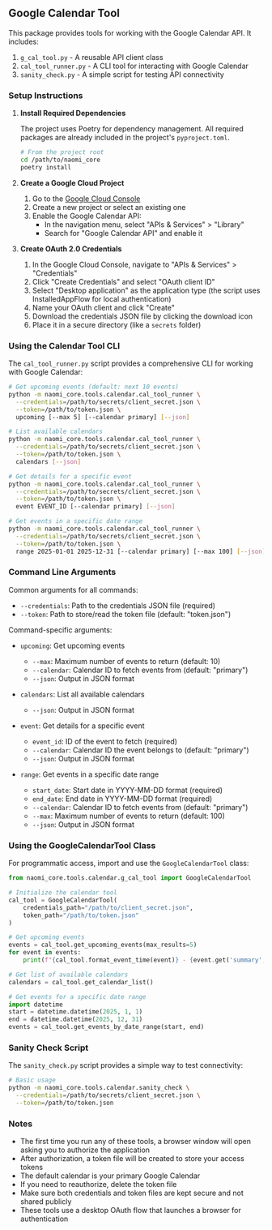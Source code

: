 ## Google Calendar Tool

This package provides tools for working with the Google Calendar API. It includes:

1. `g_cal_tool.py` - A reusable API client class
2. `cal_tool_runner.py` - A CLI tool for interacting with Google Calendar
3. `sanity_check.py` - A simple script for testing API connectivity

### Setup Instructions

1. **Install Required Dependencies**

   The project uses Poetry for dependency management. All required packages are already included in the project's `pyproject.toml`.

   ```bash
   # From the project root
   cd /path/to/naomi_core
   poetry install
   ```

2. **Create a Google Cloud Project**

   1. Go to the [Google Cloud Console](https://console.cloud.google.com/)
   2. Create a new project or select an existing one
   3. Enable the Google Calendar API:
      - In the navigation menu, select "APIs & Services" > "Library"
      - Search for "Google Calendar API" and enable it

3. **Create OAuth 2.0 Credentials**

   1. In the Google Cloud Console, navigate to "APIs & Services" > "Credentials"
   2. Click "Create Credentials" and select "OAuth client ID"
   3. Select "Desktop application" as the application type (the script uses InstalledAppFlow for local authentication)
   4. Name your OAuth client and click "Create"
   5. Download the credentials JSON file by clicking the download icon
   6. Place it in a secure directory (like a `secrets` folder)

### Using the Calendar Tool CLI

The `cal_tool_runner.py` script provides a comprehensive CLI for working with Google Calendar:

```bash
# Get upcoming events (default: next 10 events)
python -m naomi_core.tools.calendar.cal_tool_runner \
  --credentials=/path/to/secrets/client_secret.json \
  --token=/path/to/token.json \
  upcoming [--max 5] [--calendar primary] [--json]

# List available calendars
python -m naomi_core.tools.calendar.cal_tool_runner \
  --credentials=/path/to/secrets/client_secret.json \
  --token=/path/to/token.json \
  calendars [--json]

# Get details for a specific event
python -m naomi_core.tools.calendar.cal_tool_runner \
  --credentials=/path/to/secrets/client_secret.json \
  --token=/path/to/token.json \
  event EVENT_ID [--calendar primary] [--json]

# Get events in a specific date range
python -m naomi_core.tools.calendar.cal_tool_runner \
  --credentials=/path/to/secrets/client_secret.json \
  --token=/path/to/token.json \
  range 2025-01-01 2025-12-31 [--calendar primary] [--max 100] [--json]
```

### Command Line Arguments

Common arguments for all commands:
- `--credentials`: Path to the credentials JSON file (required)
- `--token`: Path to store/read the token file (default: "token.json")

Command-specific arguments:
- `upcoming`: Get upcoming events
  - `--max`: Maximum number of events to return (default: 10)
  - `--calendar`: Calendar ID to fetch events from (default: "primary")
  - `--json`: Output in JSON format
  
- `calendars`: List all available calendars
  - `--json`: Output in JSON format
  
- `event`: Get details for a specific event
  - `event_id`: ID of the event to fetch (required)
  - `--calendar`: Calendar ID the event belongs to (default: "primary")
  - `--json`: Output in JSON format
  
- `range`: Get events in a specific date range
  - `start_date`: Start date in YYYY-MM-DD format (required)
  - `end_date`: End date in YYYY-MM-DD format (required)
  - `--calendar`: Calendar ID to fetch events from (default: "primary")
  - `--max`: Maximum number of events to return (default: 100)
  - `--json`: Output in JSON format

### Using the GoogleCalendarTool Class

For programmatic access, import and use the `GoogleCalendarTool` class:

```python
from naomi_core.tools.calendar.g_cal_tool import GoogleCalendarTool

# Initialize the calendar tool
cal_tool = GoogleCalendarTool(
    credentials_path="/path/to/client_secret.json",
    token_path="/path/to/token.json"
)

# Get upcoming events
events = cal_tool.get_upcoming_events(max_results=5)
for event in events:
    print(f"{cal_tool.format_event_time(event)} - {event.get('summary', 'No title')}")

# Get list of available calendars
calendars = cal_tool.get_calendar_list()

# Get events for a specific date range
import datetime
start = datetime.datetime(2025, 1, 1)
end = datetime.datetime(2025, 12, 31)
events = cal_tool.get_events_by_date_range(start, end)
```

### Sanity Check Script

The `sanity_check.py` script provides a simple way to test connectivity:

```bash
# Basic usage
python -m naomi_core.tools.calendar.sanity_check \
  --credentials=/path/to/secrets/client_secret.json \
  --token=/path/to/token.json
```

### Notes

- The first time you run any of these tools, a browser window will open asking you to authorize the application
- After authorization, a token file will be created to store your access tokens
- The default calendar is your primary Google Calendar
- If you need to reauthorize, delete the token file
- Make sure both credentials and token files are kept secure and not shared publicly
- These tools use a desktop OAuth flow that launches a browser for authentication
